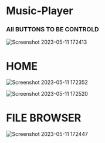 # Music-Player


### All BUTTONS TO BE CONTROLD

![Screenshot 2023-05-11 172413](https://github.com/KILLER-RAMADAN/Music-Player/assets/90656786/1af55016-0601-4d2f-8a64-29b2ef7e3722)




# HOME

![Screenshot 2023-05-11 172352](https://github.com/KILLER-RAMADAN/Music-Player/assets/90656786/5b9b571e-316c-43ff-83c5-f4ba49d1693d)





![Screenshot 2023-05-11 172520](https://github.com/KILLER-RAMADAN/Music-Player/assets/90656786/5c8d43d7-84eb-4e5f-88ef-c43ef18874a6)





# FILE BROWSER 

![Screenshot 2023-05-11 172447](https://github.com/KILLER-RAMADAN/Music-Player/assets/90656786/4fdce94c-5c6e-4b09-a557-567956acd2ec)


